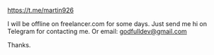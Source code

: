 https://t.me/martin926

I will be offline on freelancer.com for some days. Just send me hi on Telegram for contacting me. Or email: godfulldev@gmail.com

Thanks.

